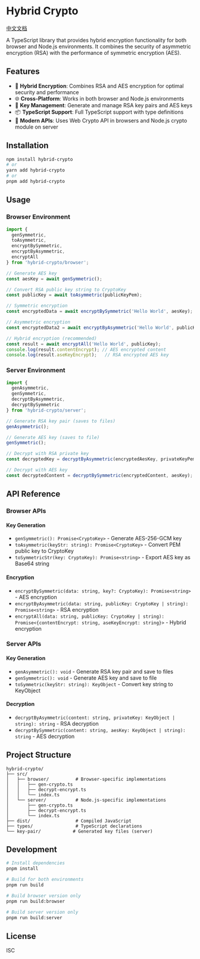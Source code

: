 # Hybrid Crypto

[中文文档](./README.zh-CN.md)

A TypeScript library that provides hybrid encryption functionality for both browser and Node.js environments. It combines the security of asymmetric encryption (RSA) with the performance of symmetric encryption (AES).

## Features

- 🔐 **Hybrid Encryption**: Combines RSA and AES encryption for optimal security and performance
- 🌐 **Cross-Platform**: Works in both browser and Node.js environments
- 🔑 **Key Management**: Generate and manage RSA key pairs and AES keys
- 📦 **TypeScript Support**: Full TypeScript support with type definitions
- 🚀 **Modern APIs**: Uses Web Crypto API in browsers and Node.js crypto module on server

## Installation

```bash
npm install hybrid-crypto
# or
yarn add hybrid-crypto
# or
pnpm add hybrid-crypto
```

## Usage

### Browser Environment

```typescript
import {
  genSymmetric,
  toAsymmetric,
  encryptBySymmetric,
  encryptByAsymmetric,
  encryptAll
} from 'hybrid-crypto/browser';

// Generate AES key
const aesKey = await genSymmetric();

// Convert RSA public key string to CryptoKey
const publicKey = await toAsymmetric(publicKeyPem);

// Symmetric encryption
const encryptedData = await encryptBySymmetric('Hello World', aesKey);

// Asymmetric encryption
const encryptedData2 = await encryptByAsymmetric('Hello World', publicKey);

// Hybrid encryption (recommended)
const result = await encryptAll('Hello World', publicKey);
console.log(result.contentEncrypt); // AES encrypted content
console.log(result.aseKeyEncrypt);   // RSA encrypted AES key
```

### Server Environment

```typescript
import {
  genAsymmetric,
  genSymmetric,
  decryptByAsymmetric,
  decryptBySymmetric
} from 'hybrid-crypto/server';

// Generate RSA key pair (saves to files)
genAsymmetric();

// Generate AES key (saves to file)
genSymmetric();

// Decrypt with RSA private key
const decryptedKey = decryptByAsymmetric(encryptedAesKey, privateKeyPem);

// Decrypt with AES key
const decryptedContent = decryptBySymmetric(encryptedContent, aesKey);
```

## API Reference

### Browser APIs

#### Key Generation
- `genSymmetric(): Promise<CryptoKey>` - Generate AES-256-GCM key
- `toAsymmetric(keyStr: string): Promise<CryptoKey>` - Convert PEM public key to CryptoKey
- `toSymmetricStr(key: CryptoKey): Promise<string>` - Export AES key as Base64 string

#### Encryption
- `encryptBySymmetric(data: string, key?: CryptoKey): Promise<string>` - AES encryption
- `encryptByAsymmetric(data: string, publicKey: CryptoKey | string): Promise<string>` - RSA encryption
- `encryptAll(data: string, publicKey: CryptoKey | string): Promise<{contentEncrypt: string, aseKeyEncrypt: string}>` - Hybrid encryption

### Server APIs

#### Key Generation
- `genAsymmetric(): void` - Generate RSA key pair and save to files
- `genSymmetric(): void` - Generate AES key and save to file
- `toSymmetric(keyStr: string): KeyObject` - Convert key string to KeyObject

#### Decryption
- `decryptByAsymmetric(content: string, privateKey: KeyObject | string): string` - RSA decryption
- `decryptBySymmetric(content: string, aesKey: KeyObject | string): string` - AES decryption

## Project Structure

```
hybrid-crypto/
├── src/
│   ├── browser/          # Browser-specific implementations
│   │   ├── gen-crypto.ts
│   │   ├── decrypt-encrypt.ts
│   │   └── index.ts
│   └── server/           # Node.js-specific implementations
│       ├── gen-crypto.ts
│       ├── decrypt-encrypt.ts
│       └── index.ts
├── dist/                 # Compiled JavaScript
├── types/                # TypeScript declarations
└── key-pair/            # Generated key files (server)
```

## Development

```bash
# Install dependencies
pnpm install

# Build for both environments
pnpm run build

# Build browser version only
pnpm run build:browser

# Build server version only
pnpm run build:server
```

## License

ISC